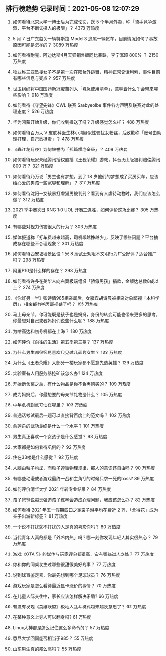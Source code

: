 
## 排行榜趋势 记录时间：2021-05-08 12:07:29
  
  1. 如何看待北京大学一博士后为完成论文，送 5 个半月外卖，称「骑手竞争激烈，平台不断试探人的极限」？ 4378 万热度
    
  2. 5 月 7 日广东韶关一辆特斯拉 Model 3 追尾一辆货车，目前情况如何？事故原因可能是怎样的？ 3089 万热度
    
  3. 如何看待耐克、阿迪达斯4月天猫销售额同比暴跌，李宁涨超 800% ？ 2150 万热度
    
  4. 物业称三亚坠楼女子不是第一次在阳台外跳舞，精神正常说话利索，事件目前有哪些信息与疑点？ 957 万热度
    
  5. 世卫组织将中国国药新冠疫苗列入「紧急使用清单」，意味着什么？会带来哪些影响？ 918 万热度
    
  6. 如何看待《守望先锋》OWL 联赛 Saebyeolbe 事件各方声明及联赛对此的处理态度？ 526 万热度
    
  7. 华为鸿蒙开始升级，你们收到推送了吗？升级感觉怎么样？ 488 万热度
    
  8. 如何看待百万大 V 皮肤科医生林小清疑似性骚扰女粉丝，后致歉称「账号由助理打理，自己愿担责」？ 478 万热度
    
  9. 《春江花月夜》为何被誉为「孤篇横绝全唐」？ 409 万热度
    
  10. 如何看待玩家未经腾讯授权直播《王者荣耀》游戏，抖音火山版被判赔偿腾讯 800 万？ 321 万热度
    
  11. 如何看待乃万说「男生也有梦想，到了 18 岁他们的梦想成了买房买车，应该给心爱的男孩一些宽容和理解」？ 317 万热度
    
  12. 如何看待沈阳一女孩暴打虐猫男被判刑？看到有人虐待动物时，我们应该怎么做？ 312 万热度
    
  13. 2021 季中赛次日 RNG 1:0 UOL 开赛三连胜，如何评价这场比赛？ 305 万热度
    
  14. 有哪些对视力伤害很大的行为？ 303 万热度
    
  15. 媒体报道称「打车费越来越高，司机却越挣越少」，反映了哪些问题？平台抽成存在哪些不合理现象？ 301 万热度
    
  16. 如何看待西安城墙景区设 1 米 8 唐武士劝阻不文明行为广受好评？适合推广吗？ 298 万热度
    
  17. 阿里P10是什么样的存在？ 293 万热度
    
  18. 如何看待许多在美华人向右翼极端组织「骄傲男孩」捐款，金额达总数8成以上？ 274 万热度
    
  19. 《你好另一半》张诗情985相亲局后，女嘉宾胡诗晨被相亲对象鄙视「本科学历」，相亲都有学历鄙视链了吗？ 195 万热度
    
  20. 马上母亲节，你可能既是孩子也是妈妈，身份的转变可能也带来更多的思考，你最想对自己或者妈妈们说些什么呢？ 188 万热度
    
  21. 为啥高达和初号机都在上海？ 180 万热度
    
  22. 如何评价《向往的生活》第五季第三期？ 137 万热度
    
  23. 为什么男生都很容易喜欢只见过几面的女生？ 133 万热度
    
  24. 为什么《王者荣耀》大部分一楼玩家都不愿意先选英雄？ 129 万热度
    
  25. 实验室有人用服务器挖矿该怎么办? 124 万热度
    
  26. 开始断舍离之后，有什么物品是你不会再购买的？ 109 万热度
    
  27. 成为妈妈后，你最想要的母亲节礼物是什么？ 105 万热度
    
  28. 中年危机到底可怕在哪里？ 103 万热度
    
  29. 普通话考试最后一题可以直接背百度上的范文吗？ 102 万热度
    
  30. 俞莲舟的武功最终是什么一个水平？ 101 万热度
    
  31. 男生真正喜欢一个女孩子是什么感觉？ 93 万热度
    
  32. 大家都是如何看待巩俐的？ 92 万热度
    
  33. 住在33楼是什么感觉？ 92 万热度
    
  34. 人脑由粒子构成，而粒子遵循物理规律，那人的意识还自由吗？ 90 万热度
    
  35. 有哪些动漫或者游戏最终一战和主角打的时候只求一死的boss? 89 万热度
    
  36. 如何评价清华大学 2021 年转专业结果？ 84 万热度
    
  37. 孩子爸爸说每天强迫孩子练琴会造成心理问题，我应该怎么办？ 82 万热度
    
  38. 如何看待 2021 年五一假期四口之家亲子游平均花费近 2 万，「舍得花」成为亲子出游新标签？ 81 万热度
    
  39. 一个说不打扰就不打扰的人是真的喜欢你吗？ 80 万热度
    
  40. 当代青年人真的都是「外冷内热」吗？哪一刻你发现年轻人其实很热心？ 79 万热度
    
  41. 游戏《GTA 5》的媒体与玩家评分都很高，它有哪些过人之处？ 77 万热度
    
  42. 你和你的同桌发生过哪些很甜很美好的事？ 77 万热度
    
  43. 说到球盲鉴定器，你最先想到哪个足球球员？ 76 万热度
    
  44. 游戏玩家是怎么看待最近显卡涨价的事情？ 70 万热度
    
  45. 在儿童人际交往中，家长应该怎样解决矛盾? 66 万热度
    
  46. 有没有发现《英雄联盟》极地大乱斗模式越来越没意思了？ 62 万热度
    
  47. 在某种意义上穷人可以翻身吗? 61 万热度
    
  48. Linux大神都是怎么记住这么多命令的？ 57 万热度
    
  49. 悉尼大学回国能否相当于985？ 55 万热度
    
  50. 山东男生真的那么高吗？ 55 万热度
    